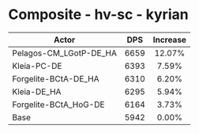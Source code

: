 # Composite - hv-sc - kyrian
| Actor | DPS | Increase |
|---|:---:|:---:|
|Pelagos-CM_LGotP-DE_HA|6659|12.07%|
|Kleia-PC-DE|6393|7.59%|
|Forgelite-BCtA-DE_HA|6310|6.20%|
|Kleia-DE_HA|6295|5.94%|
|Forgelite-BCtA_HoG-DE|6164|3.73%|
|Base|5942|0.00%|
